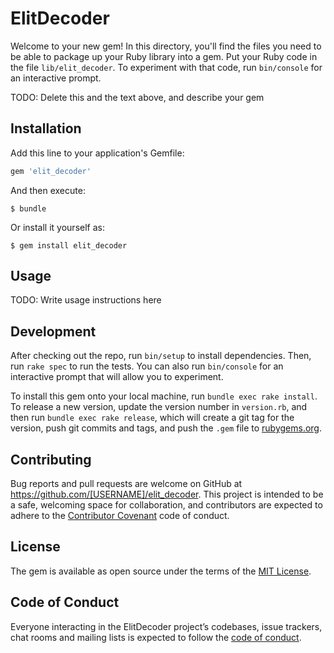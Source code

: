 # ElitDecoder

Welcome to your new gem! In this directory, you'll find the files you need to be able to package up your Ruby library into a gem. Put your Ruby code in the file `lib/elit_decoder`. To experiment with that code, run `bin/console` for an interactive prompt.

TODO: Delete this and the text above, and describe your gem

## Installation

Add this line to your application's Gemfile:

```ruby
gem 'elit_decoder'
```

And then execute:

    $ bundle

Or install it yourself as:

    $ gem install elit_decoder

## Usage

TODO: Write usage instructions here

## Development

After checking out the repo, run `bin/setup` to install dependencies. Then, run `rake spec` to run the tests. You can also run `bin/console` for an interactive prompt that will allow you to experiment.

To install this gem onto your local machine, run `bundle exec rake install`. To release a new version, update the version number in `version.rb`, and then run `bundle exec rake release`, which will create a git tag for the version, push git commits and tags, and push the `.gem` file to [rubygems.org](https://rubygems.org).

## Contributing

Bug reports and pull requests are welcome on GitHub at https://github.com/[USERNAME]/elit_decoder. This project is intended to be a safe, welcoming space for collaboration, and contributors are expected to adhere to the [Contributor Covenant](http://contributor-covenant.org) code of conduct.

## License

The gem is available as open source under the terms of the [MIT License](https://opensource.org/licenses/MIT).

## Code of Conduct

Everyone interacting in the ElitDecoder project’s codebases, issue trackers, chat rooms and mailing lists is expected to follow the [code of conduct](https://github.com/[USERNAME]/elit_decoder/blob/master/CODE_OF_CONDUCT.md).
